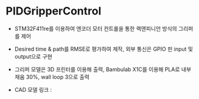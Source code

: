 # PIDGripperControl

* STM32F411re를 이용하여 엔코더 모터 컨트롤을 통한 랙앤피니언 방식의 그리퍼를 제어
* Desired time & path를 RMSE로 평가하여 제작, 외부 통신은 GPIO 핀 input 및 output으로 구현
* 그리퍼 모델은 3D 프린터를 이용해 출력, Bambulab X1C를 이용해 PLA로 내부 채움 30%, wall loop 3으로 출력
  
* CAD 모델 링크 : 
